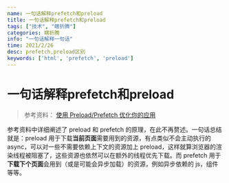 ```yaml
---
name: 一句话解释prefetch和preload
title: 一句话解释prefetch和preload
tags: ["技术", "瞎折腾"]
categories: 瞎折腾
info: "一句话解释一句话"
time: 2021/2/26
desc: prefetch,preload区别
keywords: ['html', 'prefetch', 'preload']
---
```


# 一句话解释prefetch和preload

> 参考资料：
> [使用 Preload/Prefetch 优化你的应用](https://zhuanlan.zhihu.com/p/48521680)
> 

参考资料中详细阐述了 preload 和 prefetch 的原理，在此不再赘述。一句话总结就是：preload 用于下载**当前页面**需要用到的资源，有点类似不会主动执行的 async，可以对一些不需要依赖上下文的资源加上 preload，这样就算浏览器的渲染线程被阻塞了，这些资源也依然可以在额外的线程优先下载。而 prefetch 用于**下载下个页面**会用到（或是可能会异步加载）的资源，例如异步依赖的 js，组件等等。
